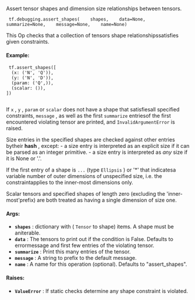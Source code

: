Assert tensor shapes and dimension size relationships between tensors.

```
 tf.debugging.assert_shapes(    shapes,    data=None,    summarize=None,    message=None,    name=None) 
```

This Op checks that a collection of tensors shape relationshipssatisfies given constraints.

#### Example:


```
 tf.assert_shapes([
  (x: ('N', 'Q')),
  (y: ('N', 'D')),
  (param: ('Q',)),
  (scalar: ()),
])
 
```

If  `x` ,  `y` ,  `param`  or  `scalar`  does not have a shape that satisfiesall specified constraints,  `message` , as well as the first  `summarize`  entriesof the first encountered violating tensor are printed, and `InvalidArgumentError`  is raised.

Size entries in the specified shapes are checked against other entries bytheir **hash** , except:  - a size entry is interpreted as an explicit size if it can be parsed as an    integer primitive.  - a size entry is interpreted as *any* size if it is None or '.'.

If the first entry of a shape is  `...`  (type  `Ellipsis` ) or '*' that indicatesa variable number of outer dimensions of unspecified size, i.e. the constraintapplies to the inner-most dimensions only.

Scalar tensors and specified shapes of length zero (excluding the 'inner-most'prefix) are both treated as having a single dimension of size one.

#### Args:
- **`shapes`** : dictionary with ( `Tensor`  to shape) items. A shape must be aniterable.
- **`data`** : The tensors to print out if the condition is False.  Defaults to errormessage and first few entries of the violating tensor.
- **`summarize`** : Print this many entries of the tensor.
- **`message`** : A string to prefix to the default message.
- **`name`** : A name for this operation (optional).  Defaults to "assert_shapes".


#### Raises:
- **`ValueError`** :  If static checks determine any shape constraint is violated.
